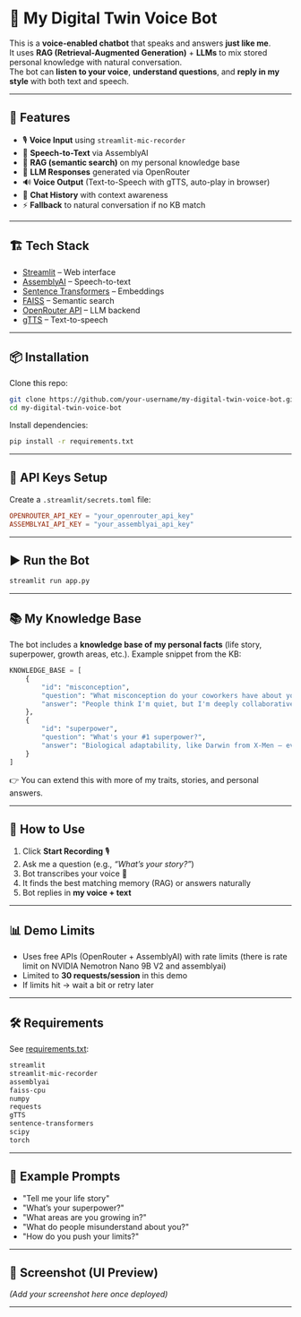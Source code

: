 # 🎤 My Digital Twin Voice Bot

This is a **voice-enabled chatbot** that speaks and answers **just like me**.  
It uses **RAG (Retrieval-Augmented Generation)** + **LLMs** to mix stored personal knowledge with natural conversation.  
The bot can **listen to your voice**, **understand questions**, and **reply in my style** with both text and speech.  

---

## 🚀 Features
- 🎙️ **Voice Input** using `streamlit-mic-recorder`  
- 📝 **Speech-to-Text** via AssemblyAI  
- 🧠 **RAG (semantic search)** on my personal knowledge base  
- 🤖 **LLM Responses** generated via OpenRouter  
- 🔊 **Voice Output** (Text-to-Speech with gTTS, auto-play in browser)  
- 💬 **Chat History** with context awareness  
- ⚡ **Fallback** to natural conversation if no KB match  

---

## 🏗️ Tech Stack
- [Streamlit](https://streamlit.io/) – Web interface  
- [AssemblyAI](https://www.assemblyai.com/) – Speech-to-text  
- [Sentence Transformers](https://www.sbert.net/) – Embeddings  
- [FAISS](https://faiss.ai/) – Semantic search  
- [OpenRouter API](https://openrouter.ai/) – LLM backend  
- [gTTS](https://pypi.org/project/gTTS/) – Text-to-speech  

---

## 📦 Installation

Clone this repo:

```bash
git clone https://github.com/your-username/my-digital-twin-voice-bot.git
cd my-digital-twin-voice-bot
````

Install dependencies:

```bash
pip install -r requirements.txt
```

---

## 🔑 API Keys Setup

Create a `.streamlit/secrets.toml` file:

```toml
OPENROUTER_API_KEY = "your_openrouter_api_key"
ASSEMBLYAI_API_KEY = "your_assemblyai_api_key"
```

---

## ▶️ Run the Bot

```bash
streamlit run app.py
```

---

## 📚 My Knowledge Base

The bot includes a **knowledge base of my personal facts** (life story, superpower, growth areas, etc.).
Example snippet from the KB:

```python
KNOWLEDGE_BASE = [
    {
        "id": "misconception",
        "question": "What misconception do your coworkers have about you?",
        "answer": "People think I'm quiet, but I'm deeply collaborative once work begins.I'm fully invested in collaborative problem-solving and team success."
    },
    {
        "id": "superpower",
        "question": "What's your #1 superpower?",
        "answer": "Biological adaptability, like Darwin from X-Men — evolve on the fly in any situation."
    }
]
```

👉 You can extend this with more of my traits, stories, and personal answers.

---

## 🎤 How to Use

1. Click **Start Recording** 🎙️
2. Ask me a question (e.g., *“What’s your story?”*)
3. Bot transcribes your voice 📝
4. It finds the best matching memory (RAG) or answers naturally
5. Bot replies in **my voice + text**

---

## 📊 Demo Limits

* Uses free APIs (OpenRouter + AssemblyAI) with rate limits (there is rate limit on NVIDIA Nemotron Nano 9B V2 and assemblyai)
* Limited to **30 requests/session** in this demo
* If limits hit → wait a bit or retry later

---

## 🛠️ Requirements

See [requirements.txt](requirements.txt):

```txt
streamlit
streamlit-mic-recorder
assemblyai
faiss-cpu
numpy
requests
gTTS
sentence-transformers
scipy
torch
```

---

## 📌 Example Prompts

* "Tell me your life story"
* "What’s your superpower?"
* "What areas are you growing in?"
* "What do people misunderstand about you?"
* "How do you push your limits?"

---

## 📸 Screenshot (UI Preview)

*(Add your screenshot here once deployed)*

---
